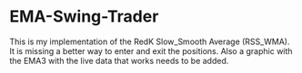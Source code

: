 # EMA-Swing-Trader

This is my implementation of the RedK Slow_Smooth Average (RSS_WMA). 
It is missing a better way to enter and exit the positions. 
Also a graphic with the EMA3 with the live data that works needs to be added. 
